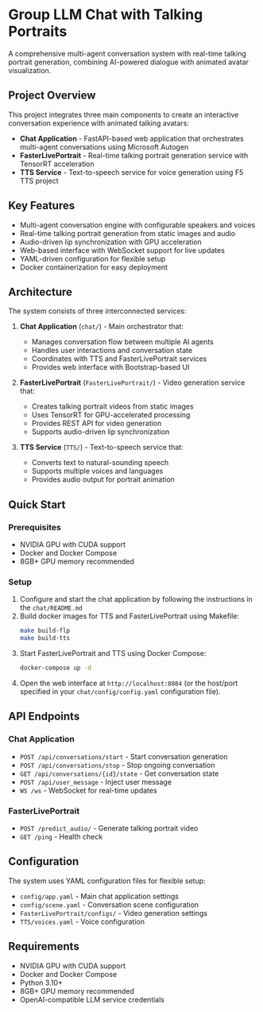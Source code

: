 # Group LLM Chat with Talking Portraits

A comprehensive multi-agent conversation system with real-time talking portrait generation, combining AI-powered dialogue with animated avatar visualization.

## Project Overview

This project integrates three main components to create an interactive conversation experience with animated talking avatars:

- **Chat Application** - FastAPI-based web application that orchestrates multi-agent conversations using Microsoft Autogen
- **FasterLivePortrait** - Real-time talking portrait generation service with TensorRT acceleration
- **TTS Service** - Text-to-speech service for voice generation using F5 TTS project

## Key Features

- Multi-agent conversation engine with configurable speakers and voices
- Real-time talking portrait generation from static images and audio
- Audio-driven lip synchronization with GPU acceleration
- Web-based interface with WebSocket support for live updates
- YAML-driven configuration for flexible setup
- Docker containerization for easy deployment

## Architecture

The system consists of three interconnected services:

1. **Chat Application** (`chat/`) - Main orchestrator that:
   - Manages conversation flow between multiple AI agents
   - Handles user interactions and conversation state
   - Coordinates with TTS and FasterLivePortrait services
   - Provides web interface with Bootstrap-based UI

2. **FasterLivePortrait** (`FasterLivePortrait/`) - Video generation service that:
   - Creates talking portrait videos from static images
   - Uses TensorRT for GPU-accelerated processing
   - Provides REST API for video generation
   - Supports audio-driven lip synchronization

3. **TTS Service** (`TTS/`) - Text-to-speech service that:
   - Converts text to natural-sounding speech
   - Supports multiple voices and languages
   - Provides audio output for portrait animation

## Quick Start

### Prerequisites
- NVIDIA GPU with CUDA support
- Docker and Docker Compose
- 8GB+ GPU memory recommended

### Setup

1. Configure and start the chat application by following the instructions in the `chat/README.md`
2. Build docker images for TTS and FasterLivePortrait using Makefile:
    ```bash
    make build-flp
    make build-tts
    ```
4. Start FasterLivePortrait and TTS using Docker Compose:
   ```bash
   docker-compose up -d
   ```
5. Open the web interface at `http://localhost:8084` (or the host/port specified in your `chat/config/config.yaml` configuration file).

## API Endpoints

### Chat Application
- `POST /api/conversations/start` - Start conversation generation
- `POST /api/conversations/stop` - Stop ongoing conversation
- `GET /api/conversations/{id}/state` - Get conversation state
- `POST /api/user_message` - Inject user message
- `WS /ws` - WebSocket for real-time updates

### FasterLivePortrait
- `POST /predict_audio/` - Generate talking portrait video
- `GET /ping` - Health check

## Configuration

The system uses YAML configuration files for flexible setup:
- `config/app.yaml` - Main chat application settings
- `config/scene.yaml` - Conversation scene configuration
- `FasterLivePortrait/configs/` - Video generation settings
- `TTS/voices.yaml` - Voice configuration

## Requirements

- NVIDIA GPU with CUDA support
- Docker and Docker Compose
- Python 3.10+
- 8GB+ GPU memory recommended
- OpenAI-compatible LLM service credentials

